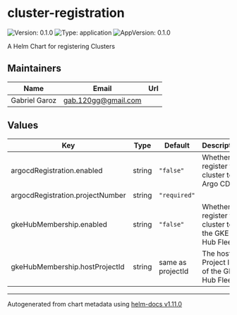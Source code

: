 # cluster-registration

![Version: 0.1.0](https://img.shields.io/badge/Version-0.1.0-informational?style=flat-square) ![Type: application](https://img.shields.io/badge/Type-application-informational?style=flat-square) ![AppVersion: 0.1.0](https://img.shields.io/badge/AppVersion-0.1.0-informational?style=flat-square)

A Helm Chart for registering Clusters

## Maintainers

| Name | Email | Url |
| ---- | ------ | --- |
| Gabriel Garoz | <gab.120gg@gmail.com> |  |

## Values

| Key | Type | Default | Description |
|-----|------|---------|-------------|
| argocdRegistration.enabled | string | `"false"` | Whether to register the cluster to Argo CD |
| argocdRegistration.projectNumber | string | `"required"` |  |
| gkeHubMembership.enabled | string | `"false"` | Whether to register the cluster to the GKE Hub Fleet |
| gkeHubMembership.hostProjectId | string | same as projectId | The host Project ID of the GKE Hub Fleet |

----------------------------------------------
Autogenerated from chart metadata using [helm-docs v1.11.0](https://github.com/norwoodj/helm-docs/releases/v1.11.0)
